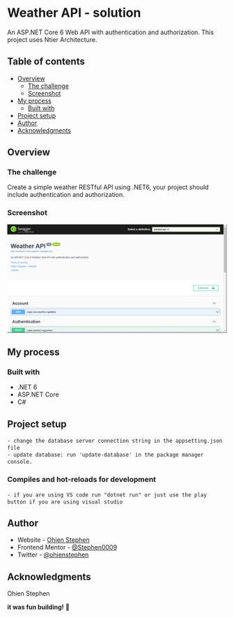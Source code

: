 # Weather API - solution

An ASP.NET Core 6 Web API with authentication and authorization. This project uses Ntier Architecture.

## Table of contents

- [Overview](#overview)
  - [The challenge](#the-challenge)
  - [Screenshot](#screenshot)
- [My process](#my-process)
  - [Built with](#built-with)
- [Project setup](#project-setup)
- [Author](#author)
- [Acknowledgments](#acknowledgments)


## Overview

### The challenge

Create a simple weather RESTful API using .NET6, your project should include authentication and authorization.

### Screenshot

![](./screenshot.jpg)

## My process

### Built with

- .NET 6
- ASP.NET Core
- C#


## Project setup
```
- change the database server connection string in the appsetting.json file
- update database: run 'update-database' in the package manager console.
```

### Compiles and hot-reloads for development
```
- if you are using VS code run "dotnet run" or just use the play button if you are using visual studio
```

## Author

- Website - [Ohien Stephen](https://https://ohienstephen.github.io)
- Frontend Mentor - [@Stephen0009](https://www.frontendmentor.io/profile/Stephen0009)
- Twitter - [@ohienstephen](https://www.twitter.com/ohienstephen)


## Acknowledgments

Ohien Stephen

**it was fun building!** 🚀